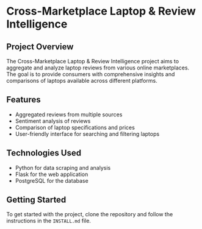 # Cross-Marketplace Laptop & Review Intelligence

## Project Overview

The Cross-Marketplace Laptop & Review Intelligence project aims to aggregate and analyze laptop reviews from various online marketplaces. The goal is to provide consumers with comprehensive insights and comparisons of laptops available across different platforms.

## Features
- Aggregated reviews from multiple sources
- Sentiment analysis of reviews
- Comparison of laptop specifications and prices
- User-friendly interface for searching and filtering laptops

## Technologies Used
- Python for data scraping and analysis
- Flask for the web application
- PostgreSQL for the database

## Getting Started
To get started with the project, clone the repository and follow the instructions in the `INSTALL.md` file.